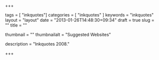 +++

tags = [ "inkquotes"]
categories = [ "inkquotes" ]
keywords = "inkquotes"
layout = "layout"
date = "2013-01-26T14:48:30+09:34"
draft = true
slug = ""
title = ""

thumbnail = ""
thumbnailalt = "Suggested Websites"

description = "Inkquotes 2008."

+++
